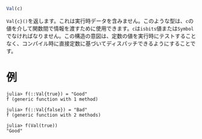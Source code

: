 ```julia
Val(c)
```

`Val{c}()`を返します。これは実行時データを含みません。このような型は、`c`の値を介して関数間で情報を渡すために使用できます。`c`は`isbits`値または`Symbol`でなければなりません。この構造の意図は、定数の値を実行時にテストすることなく、コンパイル時に直接定数に基づいてディスパッチできるようにすることです。

# 例

```jldoctest
julia> f(::Val{true}) = "Good"
f (generic function with 1 method)

julia> f(::Val{false}) = "Bad"
f (generic function with 2 methods)

julia> f(Val(true))
"Good"
```
